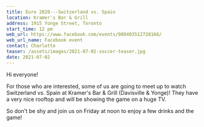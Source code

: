 ```yaml
---
title: Euro 2020---Switzerland vs. Spain
location: Kramer's Bar & Grill
address: 1915 Yonge Street, Toronto
start_time: 12 pm
web_url: https://www.facebook.com/events/980403512728168/
web_url_name: Facebook event
contact: Charlotte
teaser: /assets/images/2021-07-02-soccer-teaser.jpg
date: 2021-07-02
---
```


Hi everyone!

For those who are interested, some of us are going to meet up to watch
Switzerland vs. Spain at Kramer's Bar & Grill (Davisville & Yonge)! They have a
very nice rooftop and will be showing the game on a huge TV.

So don't be shy and join us on Friday at noon to enjoy a few drinks and the
game!
